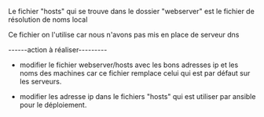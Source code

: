 Le fichier "hosts" qui se trouve dans le dossier "webserver" est le fichier de résolution de noms local

Ce fichier on l'utilise car nous n'avons pas mis en place de serveur dns

------action à réaliser---------

- modifier le fichier webserver/hosts avec les bons adresses ip et les noms des machines car ce fichier remplace celui qui est par défaut sur les serveurs.

- modifier les adresse ip dans le fichiers "hosts" qui est utiliser par ansible pour le déploiement.

